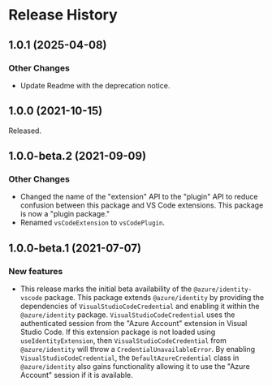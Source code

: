 # Release History

## 1.0.1 (2025-04-08)

### Other Changes

- Update Readme with the deprecation notice.

## 1.0.0 (2021-10-15)

Released.
 
## 1.0.0-beta.2 (2021-09-09)

### Other Changes

- Changed the name of the "extension" API to the "plugin" API to reduce confusion between this package and VS Code extensions. This package is now a "plugin package."
- Renamed `vsCodeExtension` to `vsCodePlugin`.

## 1.0.0-beta.1 (2021-07-07)

### New features

- This release marks the initial beta availability of the `@azure/identity-vscode` package. This package extends `@azure/identity` by providing the dependencies of `VisualStudioCodeCredential` and enabling it within the `@azure/identity` package. `VisualStudioCodeCredential` uses the authenticated session from the "Azure Account" extension in Visual Studio Code. If this extension package is not loaded using `useIdentityExtension`, then `VisualStudioCodeCredential` from `@azure/identity` will throw a `CredentialUnavailableError`. By enabling `VisualStudioCodeCredential`, the `DefaultAzureCredential` class in `@azure/identity` also gains functionality allowing it to use the "Azure Account" session if it is available.
